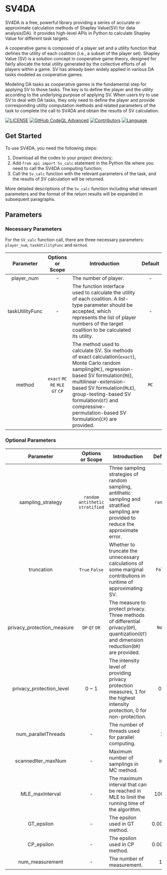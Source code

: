 # SV4DA

SV4DA is a free, powerful library providing a series of accurate or approximate calculation methods of Shapley Value(SV) for data analysis(DA). It provides high-level APIs in Python to calculate Shapley Value for different task targets.

A cooperative game is composed of a player set and a utility function that defines the utility of each coalition (i.e., a subset of the player set). Shapley Value (SV) is a solution concept in cooperative game theory, designed for fairly allocate the total utility generated by the collective efforts of all players within a game. SV has already been widely applied in various DA tasks modeled as cooperative games.

Modeling DA tasks as cooperative games is the fundamental step for applying SV to those tasks. The key is to define the player and the utility according to the underlying purpose of applying SV. When users try to use SV to deal with DA tasks, they only need to define the player and provide corresponding utility computation methods and related parameters of the task to complete the call to SV4DA and obtain the results of SV calculation.

[![LICENSE](https://img.shields.io/badge/License-Apache%202.0-green.svg)](https://github.com/apecloud/foxlake/blob/main/LICENSE) [![GitHub CodeQL Advanced](https://github.com/DDDDDstar/SV4DA/actions/workflows/codeql.yml/badge.svg)](https://github.com/DDDDDstar/SV4DA/actions/workflows/codeql.yml) [![Contributors](https://img.shields.io/github/contributors/DDDDDstar/SV4DA?color=3ba272)](https://github.com/DDDDDstar/SV4DA/graphs/contributors) [![Language](https://img.shields.io/badge/Language-Python-blue.svg)](https://www.python.org/)

## Get Started

To use SV4DA, you need the following steps:

1. Download all the codes to your project directory;
2. Add `from api import Sv_calc` statement in the Python file where you need to call the SV4DA computing function;
3. Call the `Sv_calc` function with the relevant parameters of the task, and the results of SV calculation will be returned.

More detailed descriptions of the `Sv_calc` function including what relevant parameters and the format of the return results will be expanded in subsequent paragraphs.

## Parameters

### Necessary Parameters

For the `SV_valc` function call, there are three necessary parameters: `player_num`, `taskUtilityFunc` and `method`.

|    Parameter    |         Options or Scope          | Introduction                                                 | Default |
| :-------------: | :-------------------------------: | ------------------------------------------------------------ | :-----: |
|   player_num    |                 -                 | The number of player.                                        |    -    |
| taskUtilityFunc |                 -                 | The function interface used to calculate the utility of each coalition. A list-type parameter should be accepted, which represents the list of player numbers of the target coalition to be calculated its utility. |    -    |
|     method      | `exact` `MC` `RE` `MLE` `GT` `CP` | The method used to calculate SV. Six methods of exact calculation(`exact`), Monte Carlo random sampling(`MC`), regression-based SV formulation(`RE`), multilinear-extension-based SV formulation(`MLE`), group-testing-based SV formulation(`GT`) and compressive-permutation-based SV formulation(`CP`) are provided. |  `MC`   |

### Optional Parameters

| Parameter |          Options or Scope          | Introduction                                                 | Default | Applicable Methods |
| :------: | :------: | -------- | :------: | :------: |
|     sampling_strategy      | `random` `antithetic` `stratified` | Three sampling strategies of random sampling, antithetic sampling and stratified sampling are provided to reduce the approximate error. | `random` | `MC` `RE` `MLE` `GT` `CP` |
| truncation | `True` `False` | Whether to truncate the unnecessary calculations of some marginal contributions in runtime of approximating SV. | `False` | `MC` `RE` `MLE` `CP` |
| privacy_protection_measure | `DP` `QT` `DR` | The measure to protect privacy. Three methods of differential privacy(`DP`), quantization(`QT`) and dimension reduction(`DR`) are provided. | `None` | `exact` `MC` `RE` `MLE` `GT` `CP` |
| privacy_protection_level | 0 ~ 1 | The intensity level of providing privacy protection measures, 1 for the highest intensity protection, 0 for non-protection. | 0.0 | `exact` `MC` `RE` `MLE` `GT` `CP` |
| num_parallelThreads | - | The number of threads used for parallel computing. | 1 | `MC` `MLE` `CP` `RE` |
| scannedIter_maxNum | - | Maximum number of samplings in MC method. | inf | `MC` |
| MLE_maxInterval | - | The maximum interval that can be reached in MLE to limit the running time of the algorithm. | 10000 | `MLE` |
| GT_epsilon | - | The epsilon used in GT method. | 0.00001 | `GT` |
| CP_epsilon | - | The epsilon used in CP method. | 0.00001 | `CP` |
| num_measurement | - | The number of measurement. | 10 | `CP` |

